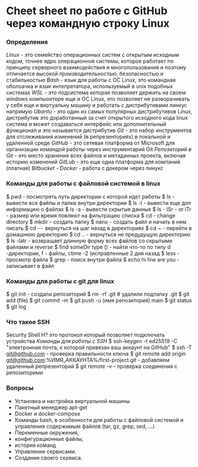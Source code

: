 # Cheet sheet по работе с GitHub через командную строку Linux

### Определения

*Linux* - это семейство операционных систем с открытым исходным кодом, точнее ядро операционной системы, которое работает по принципу серверного взаимодействия и многопользования и поэтому отличается высокой производительностью, безопасностью и стабильностью
*Bash* - язык для работы с ОС Linux, это командная оболоачка и язык интепретатора, используемый в unix подобных системах
*WSL* - это подсистема которая позволяет держить на своем windows компьюетере еще и ОС Linux, это позволяет не разворачивать у себя еще и виртуальну машину и работать с дистрибутивами линкус напрямую
*Ubantu* - это один из самых популярных дистрибутивов Linux, дистрибутив это доработанный за счет открытого исходного кода linux система и может создаваться интерфейс или дополнительный функционал и это называется дистрибутив
*Git* - это набор инструментов для отслеживания изменений (в репрезенториях) в локальной и удаленной среде
*GitHub* - это сетевая платформа от Microsoft для организации командой работы через инструментарий Git
*Репозиторий в Git* - это место хранения всех файлов и метаданных проекта, включая историю изменений
*GitLub* - это еще одна платформа для компаний (платная)
*Bitbucket* - 
*Docker* - работа с докером через линукс 
### Команды для работы с файловой системой в linux 

$ pwd - посмотреть путь директории с которой идет работы
$ ls - вывести все файлы и папки внутри директории
$ ls -l - вывести еще доп информацию о файлах
$ ls -a - вывести скрытые данные 
$ ls - lSr - or lTr - размер или время повляют на фильтрацию списка
$ cd - change directory 
$ mkdir - создать папку
$ nano - создать файл и начать в нем писать
$ cd - - вернуться на шаг назад в директориях
$ cd ~ - перейти в домашнюю директорию
$ cd .. - вернуться не предудущую директорию
$ ls -latr - возвращает длинную форму всех файлов со скрытыми файлами и reverse 
$ find someDir type () - найти что-то по типу d -директории, f - файлы, ctime -2 (исправленные 2 дня назад 
$ less - просмотр файла
$ grep - поиск внутри файла
$ echo hi hiw are you - записывает в файл

### Команды для работы с git для linux 
$ git init - создали репозиторий
$ rm -rf .git # удалили подпапку .git
$ git add (file)
$ git commit -m
$ git push -u (имя репозитория) main
$ git status 
$ git log 
### Что такое SSH 

Security Shell H?
это протокол который позволяет подключать устройства 
*Команды для работы с SSH*
$ ssh-keygen -t ed25519 -C "электронная почта, к которой привязан ваш аккаунт на GitHub"
$ ssh -T git@github.com - проверка правильности ключа
$ git remote add origin git@github.com:%ИМЯ_АККАУНТА%/first-project.git - добавляем удаленный репрезенторий
$ git remote -v - проверка соединения с репозиторими
### Вопросы
- Установка и настройка виртуальной машины
- Пакетный менеджер apt-get
- Docker и docker-compose
- Команды bash, в особенности для работы с файловой системой и управления содержимым файлов (tar, gz, grep, sed, ...)
- Переменные окружения, 
- конфигурационные файлы, 
- история команд
- Управление сервисами. 
- Создание своего сервиса.

